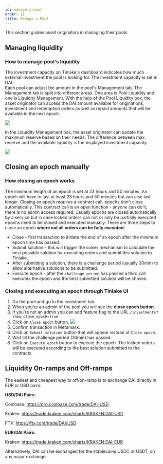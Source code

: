 ```yaml
---
id: manage-a-pool
order: 11
title: Manage a Pool
---
```


This section guides asset originators in managing their pools.

## Managing liquidity

### How to manage pool's liquidity
The investment capacity on Tinlake's dashboard indicates how much external investment the pool is looking for. The investment capacity is set in DAI.  
Each pool can adjust the amount in the pool's Management tab. The Management tab is split into different areas. One area is Pool Liquidity and one is Liquidity Management. With the help of the Pool Liquidity box, the asset originator can access the DAI amount available for originations, investment and redemption orders as well as repaid amounts that will be available in the next epoch. 

![](https://storage.googleapis.com/centrifuge-hackmd/upload_25ce67a91abf36f2d96cfec437307393.png)


In the Liquidity Management box, the asset originator can update the maximum reserve based on their needs. The difference between max. reserve and the available liquidity is the displayed investment capacity.

![](https://storage.googleapis.com/centrifuge-hackmd/upload_60f92106f1ea7ea322328eccd2603d3e.png)

## Closing an epoch manually

### How closing an epoch works
The minimum length of an epoch is set at 23 hours and 50 minutes. An epoch will have to last at least 23 hours and 50 minutes but can also last longer. Closing an epoch requires a contract call, epochs don’t close automatically. This contract call is an open function - anyone can do it, there is no admin access required. Usually epochs are closed automatically by a service but in case locked orders can not or only be partially executed epochs need to be closed and executed manually.
There are three steps to close an epoch **where not all orders can be fully executed**:

* Close - first transaction to initiate the end of an epoch after the minimum epoch time has passed.
* Submit solution - this will trigger the solver mechanism to calculate the best possible solution for executing orders and submit this solution to Tinlake.
* After submitting a solution, there is a challenge period (usually 30min) to allow alternative solutions to be submitted.
* Execute epoch - after the `challenge period` has passed a third call executes the epoch and the best submitted solution will be chosen.

### Closing and executing an epoch through Tinlake UI

1. Go the pool and go to the investment tab.
2. When you're an admin of the pool you will see the **close epoch button**.
3. If you're not an admin you can add feature flag to the URL `/investments?show_close_epoch=true` 
4. Click on `Close epoch` button.
![](https://storage.googleapis.com/centrifuge-hackmd/upload_149846e233930958fed66be080e88452.png)
5. Confirm transaction in Metamask.
6. Click on `Submit solution` button that will appear instead of `Close epoch`.
7. Wait till the challenge period (30min) has passed.
8. Click on `Execute epoch` button to execute the epoch. The locked orders will be executed according to the best solution submitted to the contracts.


## Liquidity On-ramps and Off-ramps

The easiest and cheapest way to off/on-ramp is to exchange DAI directly in EUR or USD pairs.  

**USD/DAI Pairs:**

Coinbase: https://pro.coinbase.com/trade/DAI-USD

Kraken: https://trade.kraken.com/charts/KRAKEN:DAI-USD

FTX: https://ftx.com/trade/DAI/USD


**EUR/DAI Pairs:**

Kraken: https://trade.kraken.com/charts/KRAKEN:DAI-EUR

Alternatively, DAI can be exchanged for the stablecoins USDC or USDT, on any major exchange.

